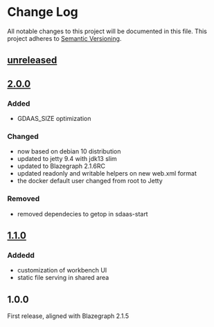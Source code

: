 # Change Log
All notable changes to this project will be documented in this file.
This project adheres to [Semantic Versioning](http://semver.org/).



## [unreleased]

## [2.0.0] 

### Added

- GDAAS_SIZE optimization

### Changed

- now based on debian 10 distribution
- updated to jetty 9.4 with jdk13 slim
- updated to Blazegraph 2.1.6RC
- updated readonly and writable helpers on new web.xml format
- the docker default user changed from root to Jetty

### Removed

- removed dependecies to getop in sdaas-start

## [1.1.0]

### Addedd

- customization of workbench UI
- static file serving in shared area

## 1.0.0

First release, aligned with Blazegraph 2.1.5


[Unreleased]: https://bitbucket.org/linkeddatacenter/sdaas/compare/master%0D2.0.0
[2.0.0]: https://bitbucket.org/linkeddatacenter/sdaas/compare/2.0.0%0D1.1.0
[1.1.0]: https://bitbucket.org/linkeddatacenter/sdaas/compare/1.1.0%0D1.0.0
